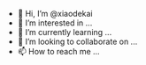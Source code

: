 - 👋 Hi, I’m @xiaodekai
- 👀 I’m interested in ...
- 🌱 I’m currently learning ...
- 💞️ I’m looking to collaborate on ...
- 📫 How to reach me ...

<!---
xiaodekai/xiaodekai is a ✨ special ✨ repository because its `README.md` (this file) appears on your GitHub profile.
You can click the Preview link to take a look at your changes.
--->
